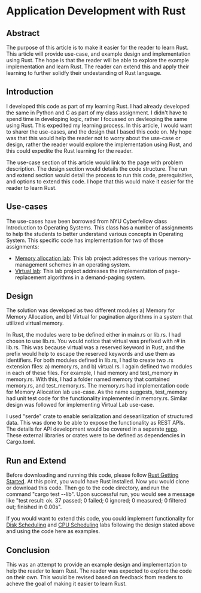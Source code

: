 # Application Development with Rust
## Abstract
The purpose of this article is to make it easier for the reader to learn Rust. This article will provide use-case, and example design and implementation using Rust. The hope is that the reader will be able to explore the example implementation and learn Rust. The reader can extend this and apply their learning to further solidfy their undestanding of Rust language.

## Introduction
I developed this code as part of my learning Rust. I had already developed the same in Python and C as part of my class assignment. I didn't have to spend time in developing logic, rather I focussed on devleoping the same using Rust. This expedited my learning process. In this article, I would want to sharer the use-cases, and the design that I based this code on. My hope was that this would help the reader not to worry about the use-case or design, rather the reader would explore the implementation using Rust, and this could expedite the Rust learning for the reader.

The use-case section of this article would link to the page with problem description. The design section would details the code structure. The run and extend section would detail the process to run this code, prerequisities, and options to extend this code. I hope that this would make it easier for the reader to learn Rust.
## Use-cases
The use-cases have been borrowed from NYU Cyberfellow class Introduction to Operating Systems. This class has a number of assignments to help the students to better understand various concepts in Operating System. This specific code has implementation for two of those assignments: 
* [Memory allocation lab](https://github.com/a759116/mos_rust/wiki/Use-Cases#memory-allocation-lab): This lab project addresses the various memory-management schemes in an operating system.
* [Virtual lab](https://github.com/a759116/mos_rust/wiki/Use-Cases#virtual-memory-lab): This lab project addresses the implementation of page-replacement algorithms in a demand-paging system.

## Design
The solution was developed as two different modules a) Memory for Memory Allocation, and b) Virtual for pagination algorithms in a system that utilized virtual memory. 

In Rust, the modules were to be defined either in main.rs or lib.rs. I had chosen to use lib.rs. You would notice that virtual was prefixed with r# in lib.rs. This was because virtual was a reserved keyword in Rust, and the prefix would help to escape the reserved keywords and use them as identifiers. For both modules defined in lib.rs, I had to create two .rs extension files: a) memory.rs, and b) virtual.rs. I again defined two modules in each of these files. For example, I had memory and test_memory in memory.rs. With this, I had a folder named memory that contained memory.rs, and test_memory.rs. The memory.rs had implementation code for Memory Allocation lab use-case. As the name suggests, test_memory had unit test code for the functionality implemented in memory.rs. Similar design was followed for implementing Virtual Lab use-case.

I used "serde" crate to enable serialization and desearilization of structured data. This was done to be able to expose the functionality as REST APIs. The details for API development would be covered in a separate [repo](https://github.com/a759116/mos_web). These external libraries or crates were to be defined as dependencies in Cargo.toml.

## Run and Extend
Before downloading and running this code, please follow [Rust Getting Started](https://www.rust-lang.org/learn/get-started). At this point, you would have Rust installed. Now you would clone or download this code. Then go to the code directory, and run the command "cargo test --lib". Upon successful run, you would see a message like "test result: ok. 37 passed; 0 failed; 0 ignored; 0 measured; 0 filtered out; finished in 0.00s". 

If you would want to extend this code, you could implement functionality for [Disk Scheduling](https://github.com/a759116/mos_rust/wiki/Use-Cases#disk-scheduling-lab) and [CPU Scheduling](https://github.com/a759116/mos_rust/wiki/Use-Cases#cpu-scheduling-lab) labs following the design stated above and using the code here as examples.

## Conclusion
This was an attempt to provide an example design and implementation to help the reader to learn Rust. The reader was expected to explore the code on their own. This would be revised based on feedback from readers to acheve the goal of making it easier to learn Rust.
